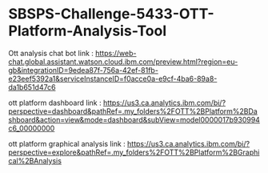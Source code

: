 # SBSPS-Challenge-5433-OTT-Platform-Analysis-Tool
Ott analysis chat bot link : https://web-chat.global.assistant.watson.cloud.ibm.com/preview.html?region=eu-gb&integrationID=9edea87f-756a-42ef-81fb-e23eef5392a1&serviceInstanceID=f0acce0a-e9cf-4ba6-89a8-da1b651d47c6

ott platform dashboard link : https://us3.ca.analytics.ibm.com/bi/?perspective=dashboard&pathRef=.my_folders%2FOTT%2BPlatform%2BDashboard&action=view&mode=dashboard&subView=model0000017b930994c6_00000000

ott platform graphical analysis link : https://us3.ca.analytics.ibm.com/bi/?perspective=explore&pathRef=.my_folders%2FOTT%2BPlatform%2BGraphical%2BAnalysis
